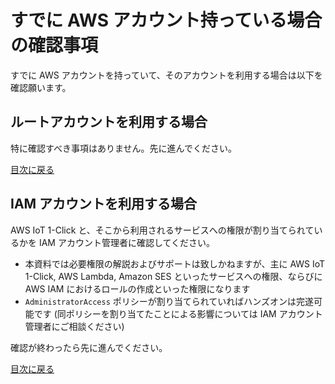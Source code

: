 # すでに AWS アカウント持っている場合の確認事項

すでに AWS アカウントを持っていて、そのアカウントを利用する場合は以下を確認願います。

## ルートアカウントを利用する場合

特に確認すべき事項はありません。先に進んでください。

[目次に戻る](index#work-a)

## IAM アカウントを利用する場合

AWS IoT 1-Click と、そこから利用されるサービスへの権限が割り当てられているかを IAM アカウント管理者に確認してください。

* 本資料では必要権限の解説およびサポートは致しかねますが、主に AWS IoT 1-Click, AWS Lambda, Amazon SES といったサービスへの権限、ならびに AWS IAM におけるロールの作成といった権限になります
* `AdministratorAccess` ポリシーが割り当てられていればハンズオンは完遂可能です (同ポリシーを割り当てたことによる影響については IAM アカウント管理者にご相談ください)

確認が終わったら先に進んでください。

[目次に戻る](index#work-a)
